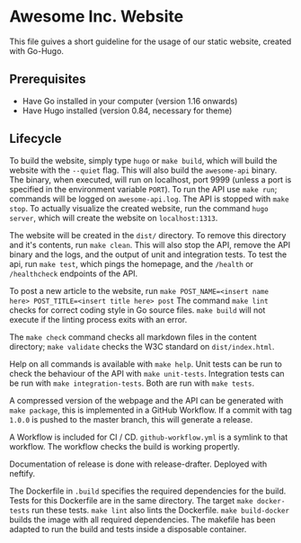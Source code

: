 
# Awesome Inc. Website

This file guives a short guideline for the usage of our
static website, created with Go-Hugo.

## Prerequisites

- Have Go installed in your computer (version 1.16 onwards)
- Have Hugo installed (version 0.84, necessary for theme)

## Lifecycle

To build the website, simply type `hugo` or `make build`,
which will build the website with the `--quiet` flag.
This will also build the `awesome-api` binary. The binary,
when executed, will run on localhost, port 9999 (unless a
port is specified in the environment variable `PORT`).
To run the API use `make run`; commands will be logged on
`awesome-api.log`. The API is stopped with `make stop`.
To actually visualize the created website, run the command
`hugo server`, which will create the website on `localhost:1313`.

The website will be created in the `dist/` directory. To remove
this directory and it's contents, run `make clean`. This will
also stop the API, remove the API binary and the logs, and the
output of unit and integration tests.
To test the api, run `make test`, which pings the homepage, and
the `/health` or `/healthcheck` endpoints of the API.

To post a new article to the website, run
`make POST_NAME=<insert name here> POST_TITLE=<insert title here> post`
The command `make lint` checks for correct coding style in Go source files.
`make build` will not execute if the linting process exits with an error.

The `make check` command checks all markdown files in the content directory;
`make validate` checks the W3C standard on `dist/index.html`.

Help on all commands is available with `make help`.
Unit tests can be run to check the behaviour of the API with `make unit-tests`.
Integration tests can be run with `make integration-tests`.
Both are run with `make tests`.

A compressed version of the webpage and the API can be generated with
`make package`, this is implemented in a GitHub Workflow. If a commit with
tag `1.0.0` is pushed to the master branch, this will generate a release.

A Workflow is included for CI / CD. `github-workflow.yml` is a symlink
to that workflow. The workflow checks the build is working propertly.

Documentation of release is done with release-drafter. Deployed with neftify.

The Dockerfile in `.build` specifies the required dependencies for the build. Tests
for this Dockerfile are in the same directory. The target `make docker-tests` run
these tests. `make lint` also lints the Dockerfile. `make build-docker` builds the
image with all required dependencies.
The makefile has been adapted to run the build and tests inside a disposable container.



